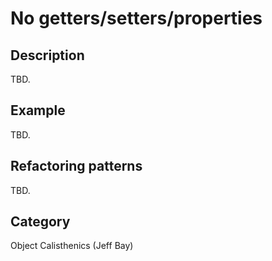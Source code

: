 # No getters/setters/properties #

## Description ##
TBD.

## Example ##
TBD.

## Refactoring patterns ##
TBD.

## Category ##
Object Calisthenics (Jeff Bay)
